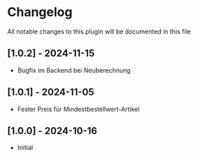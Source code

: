 # Changelog
All notable changes to this plugin will be documented in this file

## [1.0.2] - 2024-11-15
- Bugfix im Backend bei Neuberechnung

## [1.0.1] - 2024-11-05
- Fester Preis für Mindestbestellwert-Artikel

## [1.0.0] - 2024-10-16
- Initial